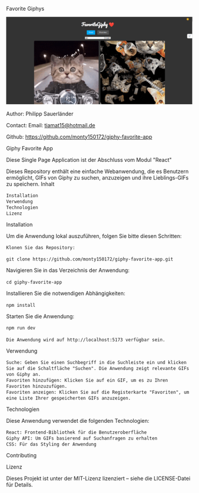 Favorite Giphys

![alt text](image.png)

Author: Philipp Sauerländer

Contact: Email: tiamat15@hotmail.de

Github: https://github.com/monty150172/giphy-favorite-app

Giphy Favorite App

Diese Single Page Application ist der Abschluss vom Modul "React"

Dieses Repository enthält eine einfache Webanwendung, die es Benutzern ermöglicht, GIFs von Giphy zu suchen, anzuzeigen und ihre Lieblings-GIFs zu speichern.
Inhalt

    Installation
    Verwendung
    Technologien
    Lizenz

Installation

Um die Anwendung lokal auszuführen, folgen Sie bitte diesen Schritten:

    Klonen Sie das Repository:

`git clone https://github.com/monty150172/giphy-favorite-app.git`

Navigieren Sie in das Verzeichnis der Anwendung:

`cd giphy-favorite-app`

Installieren Sie die notwendigen Abhängigkeiten:

`npm install`

Starten Sie die Anwendung:

    npm run dev

    Die Anwendung wird auf http://localhost:5173 verfügbar sein.

Verwendung

    Suche: Geben Sie einen Suchbegriff in die Suchleiste ein und klicken Sie auf die Schaltfläche "Suchen". Die Anwendung zeigt relevante GIFs von Giphy an.
    Favoriten hinzufügen: Klicken Sie auf ein GIF, um es zu Ihren Favoriten hinzuzufügen.
    Favoriten anzeigen: Klicken Sie auf die Registerkarte "Favoriten", um eine Liste Ihrer gespeicherten GIFs anzuzeigen.

Technologien

Diese Anwendung verwendet die folgenden Technologien:

    React: Frontend-Bibliothek für die Benutzeroberfläche
    Giphy API: Um GIFs basierend auf Suchanfragen zu erhalten
    CSS: Für das Styling der Anwendung

Contributing

Lizenz

Dieses Projekt ist unter der MIT-Lizenz lizenziert – siehe die LICENSE-Datei für Details.

